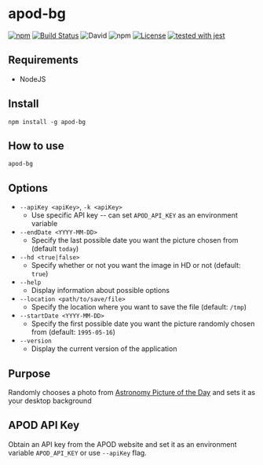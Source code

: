 # apod-bg

[![npm](https://img.shields.io/npm/v/apod-bg.svg)](https://www.npmjs.com/package/apod-bg)
[![Build Status](https://travis-ci.org/justinzelinsky/apod-bg.svg?branch=master)](https://travis-ci.org/justinzelinsky/apod-bg)
![David](https://img.shields.io/david/justinzelinsky/apod-bg)
![npm](https://img.shields.io/npm/dm/apod-bg)
[![License](https://img.shields.io/badge/license-MIT-blue.svg?style=flat)](LICENSE)
[![tested with jest](https://img.shields.io/badge/tested_with-jest-99424f.svg)](https://github.com/facebook/jest)

## Requirements

- NodeJS

## Install

`npm install -g apod-bg`

## How to use

`apod-bg`

## Options

- `--apiKey <apiKey>`, `-k <apiKey>`
  - Use specific API key -- can set `APOD_API_KEY` as an environment variable
- `--endDate <YYYY-MM-DD>`
  - Specify the last possible date you want the picture chosen from (default `today`)
- `--hd <true|false>`
  - Specify whether or not you want the image in HD or not (default: `true`)
- `--help`
  - Display information about possible options
- `--location <path/to/save/file>`
  - Specify the location where you want to save the file (default: `/tmp`)
- `--startDate <YYYY-MM-DD>`
  - Specify the first possible date you want the picture randomly chosen from (default: `1995-05-16`)
- `--version`
  - Display the current version of the application

## Purpose

Randomly chooses a photo from [Astronomy Picture of the Day](http://apod.nasa.gov/apod/astropix.html) and sets it as your desktop background

## APOD API Key

Obtain an API key from the APOD website and set it as an environment variable `APOD_API_KEY` or use `--apiKey` flag.

